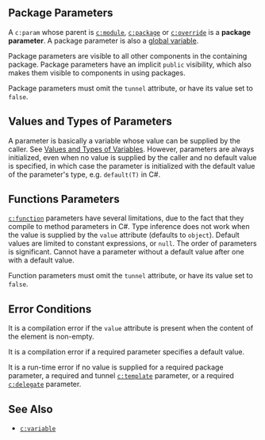## Package Parameters

A `c:param` whose parent is [`c:module`](module.html), [`c:package`](package.html) or [`c:override`](override.html) is a **package parameter**. A package parameter is also a [global variable](variable.html#global-and-local-variables).

Package parameters are visible to all other components in the containing package. Package parameters have an implicit `public` visibility, which also makes them visible to components in using packages.

Package parameters must omit the `tunnel` attribute, or have its value set to `false`.

## Values and Types of Parameters

A parameter is basically a variable whose value can be supplied by the caller. See [Values and Types of Variables](variable.html#values-and-types-of-variables). However, parameters are always initialized, even when no value is supplied by the caller and no default value is specified, in which case the parameter is initialized with the default value of the parameter's type, e.g. `default(T)` in C#.

## Functions Parameters

[`c:function`](function.html) parameters have several limitations, due to the fact that they compile to method parameters in C#. Type inference does not work when the value is supplied by the `value` attribute (defaults to `object`). Default values are limited to constant expressions, or `null`. The order of parameters is significant. Cannot have a parameter without a default value after one with a default value.

Function parameters must omit the `tunnel` attribute, or have its value set to `false`.

## Error Conditions

It is a compilation error if the `value` attribute is present when the content of the element is non-empty.

It is a compilation error if a required parameter specifies a default value.

It is a run-time error if no value is supplied for a required package parameter, a required and tunnel [`c:template`](template.html) parameter, or a required [`c:delegate`](delegate.html) parameter.

## See Also

- [`c:variable`](variable.html)
